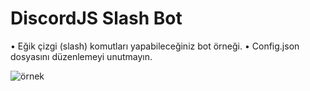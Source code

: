 # DiscordJS Slash Bot
• Eğik çizgi (slash) komutları yapabileceğiniz bot örneği.
• Config.json dosyasını düzenlemeyi unutmayın.

![örnek](https://user-images.githubusercontent.com/68592606/120373194-ba7c2500-c320-11eb-81b3-3c3d22add7e4.png)
